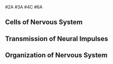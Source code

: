 #2A #3A #4C #6A 
## Cells of Nervous System
## Transmission of Neural Impulses
## Organization of Nervous System
